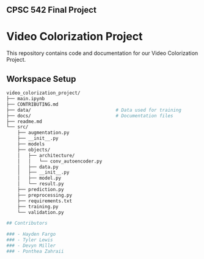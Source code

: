 ## CPSC 542 Final Project

# Video Colorization Project

This repository contains code and documentation for our Video Colorization Project.

## Workspace Setup

```sh
video_colorization_project/
├── main.ipynb
├── CONTRIBUTING.md
├── data/                               # Data used for training
├── docs/                               # Documentation files
├── readme.md
└── src/
    ├── augmentation.py
    ├── __init__.py
    ├── models
    ├── objects/
    │   ├── architecture/
    │   │   └── conv_autoencoder.py
    │   ├── data.py
    │   ├── __init__.py
    │   ├── model.py
    │   └── result.py
    ├── prediction.py
    ├── preprocessing.py
    ├── requirements.txt
    ├── training.py
    └── validation.py

## Contributors

### - Hayden Fargo
### - Tyler Lewis
### - Devyn Miller
### - Ponthea Zahraii
